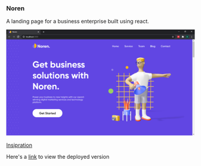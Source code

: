 ### Noren

A landing page for a business enterprise built using react.

![Screenshot](https://github.com/OrekuD/Noren/blob/master/src/assets/screenshot/screenshot.png?raw=true)

[Insipration](https://dribbble.com/shots/14109369-Noren-Landing-page-Free-Download)

Here's a [link](https://noren-app.netlify.app/) to view the deployed version
